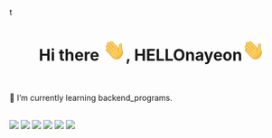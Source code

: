 t
<p align="center">
<h1 align="center">Hi there <img width="40px" src="https://raw.githubusercontent.com/ABSphreak/ABSphreak/master/gifs/Hi.gif">, HELLOnayeon<img width="40px" src="https://raw.githubusercontent.com/ABSphreak/ABSphreak/master/gifs/Hi.gif"></h1>
</p>
<br>

🌱 I’m currently learning backend_programs.
<br>

<!-- - CNU SW Academy 1기 (2022.07. ~ 2022.10.) -->
<!-- - 🎓 Graduate from Chungnam University-->

<br>

<!--  <div><h2>📚 STUDYING STACKS 📚</h2></div> -->

<div > 
<img src="https://img.shields.io/badge/JAVA-007396?style=for-the-badge&logo=java&logoColor=white">
<img src="https://img.shields.io/badge/Spring-6DB33F?style=for-the-badge&logo=Spring&logoColor=white">
<img src="https://img.shields.io/badge/springboot-6DB33F?style=for-the-badge&logo=springboot&logoColor=white">

  
<img src="https://img.shields.io/badge/mysql-4479A1?style=for-the-badge&logo=mysql&logoColor=white">
<img src="https://img.shields.io/badge/github-181717?style=for-the-badge&logo=github&logoColor=white">
<img src="https://img.shields.io/badge/git-F05032?style=for-the-badge&logo=git&logoColor=white">
<!-- <img src="https://img.shields.io/badge/mariaDB-003545?style=for-the-badge&logo=mariaDB&logoColor=white"> -->
<!-- <img src="https://img.shields.io/badge/Eclipse%20IDE-2C2255.svg?&style=for-the-badge&logo=Eclipse%20IDE&logoColor=white">
<img src="https://img.shields.io/badge/Visual%20Studio%20Code-007ACC.svg?&style=for-the-badge&logo=Visual%20Studio%20Code&logoColor=white"> -->
 
<br>
<!--   
<img src="https://img.shields.io/badge/html-E34F26?style=for-the-badge&logo=html5&logoColor=white">
<img src="https://img.shields.io/badge/css-1572B6?style=for-the-badge&logo=css3&logoColor=white">
<img src="https://img.shields.io/badge/javascript-F7DF1E?style=for-the-badge&logo=javascript&logoColor=black">   
<img src="https://img.shields.io/badge/bootstrap-7952B3?style=for-the-badge&logo=bootstrap&logoColor=white">
<img src="https://img.shields.io/badge/gradle-02303A?style=for-the-badge&logo=gradle&logoColor=white">
<img src="https://img.shields.io/badge/apache tomcat-F8DC75?style=for-the-badge&logo=apachetomcat&logoColor=white">   -->
<br>  
</div>


<!-- 
<br>
<br> 
<div float="left">
	
![Anurag's GitHub stats](https://github-readme-stats.vercel.app/api?username=beautiflow&theme=radical&show_icons=true)  ![Top Langs](https://github-readme-stats.vercel.app/api/top-langs/?username=beautiflow&layout=compact) 
	
</div>
  <br> -->
  
  
<!--  <h2 align="center"> 📍 Connect with me  </h2>
<table align="center">
    <thead>
        <tr>
            <th align="left">WEB</th>
            <th align="center">URL</th>
        </tr>
    </thead>
    <tbody>
	<tr>
            <td align="left"><a href="https://instagram.com/nayeonee_"><img src="https://img.shields.io/badge/Instagram-E4405F?style=for-the-badge&logo=Instagram&logoColor=white&link=https://instagram.com/nayeonee_"/></a></td>
            <td align="center">https://instagram.com/nayeonee_</td>
       </tr>
        <tr>
            <td align="left"><a href="https://beautiflow.tistory.com/"><img src="https://img.shields.io/badge/Tistory-000000?style=for-the-badge&logo=Tistory&logoColor=white"/></a></td>
            <td align="center">https://beautiflow.tistory.com/</td>
        </tr>
        <tr>
            <td align="left"><a href="1114ny@naver.com"><img src="https://img.shields.io/badge/Naver-03C75A?style=for-the-badge&logo=Naver&logoColor=white"/></a></td>
            <td align="center">1114ny@naver.com</td>
	    </tr>
        <tr>
            <td align="left"><a href="mailto:hellonayeonee@gmail.com"><img src="https://img.shields.io/badge/Gmail-d14836?style=for-the-badge&logo=Gmail&logoColor=white&link=hellonayeonee@gmail.com"/></a></td>
            <td align="center">hellonayeonee@gmail.com</td>
        </tr>
    </tbody>
</table>
   -->











<!--
**beautiflow/beautiflow** is a ✨ _special_ ✨ repository because its `README.md` (this file) appears on your GitHub profile.

Here are some ideas to get you started:

- 🔭 I’m currently working on ...
- 🌱 I’m currently learning ...
- 👯 I’m looking to collaborate on ...
- 🤔 I’m looking for help with ...
- 💬 Ask me about ...
- 📫 How to reach me: ...
- 😄 Pronouns: ...
- ⚡ Fun fact: ...
-->
